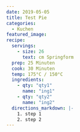 ```yaml
---
date: 2019-05-05
title: Test Pie
categories:
  - Kuchen
featured_image:
recipe:
  servings:
    - size: 26
      text: cm Springform
  prep: 25 Minuten
  cook: 30 Minuten
  temp: 175°C / 150°C
  ingredients:
    - qty: "qty1"
      name: "ing1"
    - qty: "qty2"
      name: "ing2"
  directions_markdown: |-
    1. step 1
    2. step 2
---
```

